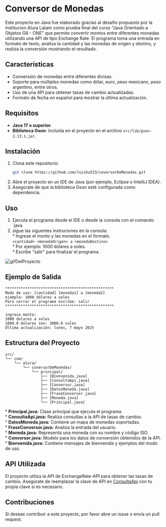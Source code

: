 # Conversor de Monedas

Este proyecto en Java fue elaborado gracias al desafio propuesto por la institucion Alura Latam como prueba final del 
curso "Java Orientado a Objetos G8 - ONE" que permite convertir montos entre diferentes monedas utilizando una API de 
tipo Exchange Rate. El programa toma una entrada en formato de texto, analiza la cantidad y las monedas de origen y 
destino, y realiza la conversión mostrando el resultado.

## Características

- Conversión de monedas entre diferentes divisas.
- Soporte para múltiples monedas como dólar, euro, peso mexicano, peso argentino, entre otros.
- Uso de una API para obtener tasas de cambio actualizadas.
- Formato de fecha en español para mostrar la última actualización.

## Requisitos

- **Java 17 o superior**.
- **Biblioteca Gson**: Incluida en el proyecto en el archivo `src/lib/gson-2.13.1.jar`.

## Instalación

1. Clona este repositorio:
   ```bash
   git clone https://github.com/luishu533/coversorDeMonedas.git
2. Abre el proyecto en un IDE de Java (por ejemplo, Eclipse o IntelliJ IDEA).
3. Asegúrate de que la biblioteca Gson esté configurada como dependencia.

## Uso
1. Ejecuta el programa desde el IDE o desde la consola con el comando `java
2. sigue las siguentes instruciones en la consola:  
    ° Ingrese el monto y las monedas en el formato.  
     `<cantidad> <monedaOrigen> a <monedaDestino>`  
    ° Por ejemplo: 1000 dólares a soles.  
    ° Escribe "salir" para finalizar el programa.
   
![gifDelProyecto](https://github.com/user-attachments/assets/cd3bf2ee-1470-492c-aab5-4e2676fc37de)

## Ejemplo de Salida
    *************************************************
    Modo de uso: [cantidad] [moneda1] a [moneda2]
    ejemplo: 1000 dólares a soles
    Para cerrar el programa escribe: salir
    *************************************************

    ingresa monto: 
    1000 dolares a soles
    1000.0 dolares son: 3800.0 soles
    Última actualización: lunes, 7 mayo 2025  

## Estructura del Proyecto
    src/
    └── com/
        └── alura/
            └── coversorDeMonedas/
                └── principal/
                    ├── [Bienvenida.java]
                    ├── [ConsultaApi.java]
                    ├── [Conversor.java]
                    ├── [DatosMoneda.java]
                    ├── [FraseConversor.java]
                    ├── [Moneda.java]
                    └── [Principal.java]

° **Principal.java:** Clase principal que ejecuta el programa.  
° **ConsultaApi.java:** Realiza consultas a la API de tasas de cambio.  
° **DatosMoneda.java:** Contiene un mapa de monedas soportadas.  
° **FraseConversor.java:** Analiza la entrada del usuario.  
° **Moneda.java:** Representa una moneda con su nombre y código ISO.  
° **Conversor.java:** Modelo para los datos de conversión obtenidos de la API.   
° **Bienvenida.java:** Contiene mensajes de bienvenida y ejemplos del modo de uso.

## API Utilizada
El proyecto utiliza la API de ExchangeRate-API para obtener las tasas de cambio. Asegúrate de reemplazar la clave 
de API en [ConsultaApi](https://www.exchangerate-api.com/) con tu propia clave si es necesario.

## Contribuciones
Si deseas contribuir a este proyecto, por favor abre un issue o envía un pull request.


